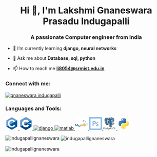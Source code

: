 <h1 align="center">Hi 👋, I'm Lakshmi Gnaneswara Prasadu Indugapalli</h1>
<h3 align="center">A passionate Computer engineer from India</h3>

- 🌱 I’m currently learning **django, neural networks**

- 💬 Ask me about **Database, sql, python**

- 📫 How to reach me **li8054@srmist.edu.in**

<h3 align="left">Connect with me:</h3>
<p align="left">
<a href="https://linkedin.com/in/gnaneswara indugapalli" target="blank"><img align="center" src="https://raw.githubusercontent.com/rahuldkjain/github-profile-readme-generator/master/src/images/icons/Social/linked-in-alt.svg" alt="gnaneswara indugapalli" height="30" width="40" /></a>
</p>

<h3 align="left">Languages and Tools:</h3>
<p align="left"> <a href="https://www.cprogramming.com/" target="_blank" rel="noreferrer"> <img src="https://raw.githubusercontent.com/devicons/devicon/master/icons/c/c-original.svg" alt="c" width="40" height="40"/> </a> <a href="https://www.w3schools.com/cpp/" target="_blank" rel="noreferrer"> <img src="https://raw.githubusercontent.com/devicons/devicon/master/icons/cplusplus/cplusplus-original.svg" alt="cplusplus" width="40" height="40"/> </a> <a href="https://www.djangoproject.com/" target="_blank" rel="noreferrer"> <img src="https://cdn.worldvectorlogo.com/logos/django.svg" alt="django" width="40" height="40"/> </a> <a href="https://www.mathworks.com/" target="_blank" rel="noreferrer"> <img src="https://upload.wikimedia.org/wikipedia/commons/2/21/Matlab_Logo.png" alt="matlab" width="40" height="40"/> </a> <a href="https://www.mysql.com/" target="_blank" rel="noreferrer"> <img src="https://raw.githubusercontent.com/devicons/devicon/master/icons/mysql/mysql-original-wordmark.svg" alt="mysql" width="40" height="40"/> </a> <a href="https://www.photoshop.com/en" target="_blank" rel="noreferrer"> <img src="https://raw.githubusercontent.com/devicons/devicon/master/icons/photoshop/photoshop-line.svg" alt="photoshop" width="40" height="40"/> </a> <a href="https://www.postgresql.org" target="_blank" rel="noreferrer"> <img src="https://raw.githubusercontent.com/devicons/devicon/master/icons/postgresql/postgresql-original-wordmark.svg" alt="postgresql" width="40" height="40"/> </a> <a href="https://www.python.org" target="_blank" rel="noreferrer"> <img src="https://raw.githubusercontent.com/devicons/devicon/master/icons/python/python-original.svg" alt="python" width="40" height="40"/> </a> </p>

<p><img align="left" src="https://github-readme-stats.vercel.app/api/top-langs?username=indugapallignaneswara&show_icons=true&locale=en&layout=compact" alt="indugapallignaneswara" /></p>

<p>&nbsp;<img align="center" src="https://github-readme-stats.vercel.app/api?username=indugapallignaneswara&show_icons=true&locale=en" alt="indugapallignaneswara" /></p>

<p><img align="center" src="https://github-readme-streak-stats.herokuapp.com/?user=indugapallignaneswara&" alt="indugapallignaneswara" /></p>
